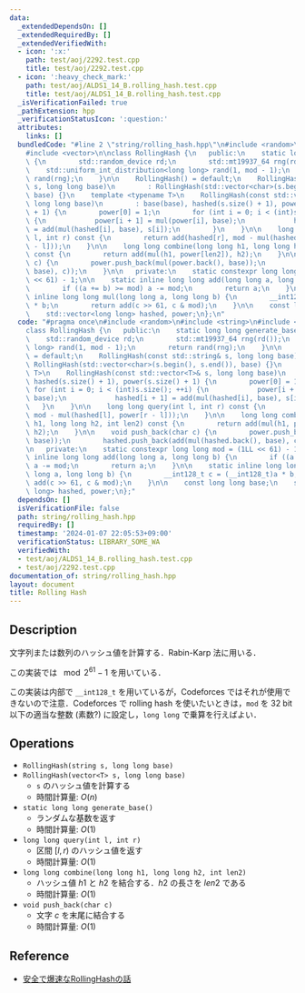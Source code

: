 ```yaml
---
data:
  _extendedDependsOn: []
  _extendedRequiredBy: []
  _extendedVerifiedWith:
  - icon: ':x:'
    path: test/aoj/2292.test.cpp
    title: test/aoj/2292.test.cpp
  - icon: ':heavy_check_mark:'
    path: test/aoj/ALDS1_14_B.rolling_hash.test.cpp
    title: test/aoj/ALDS1_14_B.rolling_hash.test.cpp
  _isVerificationFailed: true
  _pathExtension: hpp
  _verificationStatusIcon: ':question:'
  attributes:
    links: []
  bundledCode: "#line 2 \"string/rolling_hash.hpp\"\n#include <random>\n#include <string>\n\
    #include <vector>\n\nclass RollingHash {\n   public:\n    static long long generate_base()\
    \ {\n        std::random_device rd;\n        std::mt19937_64 rng(rd());\n    \
    \    std::uniform_int_distribution<long long> rand(1, mod - 1);\n        return\
    \ rand(rng);\n    }\n\n    RollingHash() = default;\n    RollingHash(const std::string&\
    \ s, long long base)\n        : RollingHash(std::vector<char>(s.begin(), s.end()),\
    \ base) {}\n    template <typename T>\n    RollingHash(const std::vector<T>& s,\
    \ long long base)\n        : base(base), hashed(s.size() + 1), power(s.size()\
    \ + 1) {\n        power[0] = 1;\n        for (int i = 0; i < (int)s.size(); ++i)\
    \ {\n            power[i + 1] = mul(power[i], base);\n            hashed[i + 1]\
    \ = add(mul(hashed[i], base), s[i]);\n        }\n    }\n\n    long long query(int\
    \ l, int r) const {\n        return add(hashed[r], mod - mul(hashed[l], power[r\
    \ - l]));\n    }\n\n    long long combine(long long h1, long long h2, int len2)\
    \ const {\n        return add(mul(h1, power[len2]), h2);\n    }\n\n    void push_back(char\
    \ c) {\n        power.push_back(mul(power.back(), base));\n        hashed.push_back(add(mul(hashed.back(),\
    \ base), c));\n    }\n\n   private:\n    static constexpr long long mod = (1LL\
    \ << 61) - 1;\n\n    static inline long long add(long long a, long long b) {\n\
    \        if ((a += b) >= mod) a -= mod;\n        return a;\n    }\n\n    static\
    \ inline long long mul(long long a, long long b) {\n        __int128_t c = (__int128_t)a\
    \ * b;\n        return add(c >> 61, c & mod);\n    }\n\n    const long long base;\n\
    \    std::vector<long long> hashed, power;\n};\n"
  code: "#pragma once\n#include <random>\n#include <string>\n#include <vector>\n\n\
    class RollingHash {\n   public:\n    static long long generate_base() {\n    \
    \    std::random_device rd;\n        std::mt19937_64 rng(rd());\n        std::uniform_int_distribution<long\
    \ long> rand(1, mod - 1);\n        return rand(rng);\n    }\n\n    RollingHash()\
    \ = default;\n    RollingHash(const std::string& s, long long base)\n        :\
    \ RollingHash(std::vector<char>(s.begin(), s.end()), base) {}\n    template <typename\
    \ T>\n    RollingHash(const std::vector<T>& s, long long base)\n        : base(base),\
    \ hashed(s.size() + 1), power(s.size() + 1) {\n        power[0] = 1;\n       \
    \ for (int i = 0; i < (int)s.size(); ++i) {\n            power[i + 1] = mul(power[i],\
    \ base);\n            hashed[i + 1] = add(mul(hashed[i], base), s[i]);\n     \
    \   }\n    }\n\n    long long query(int l, int r) const {\n        return add(hashed[r],\
    \ mod - mul(hashed[l], power[r - l]));\n    }\n\n    long long combine(long long\
    \ h1, long long h2, int len2) const {\n        return add(mul(h1, power[len2]),\
    \ h2);\n    }\n\n    void push_back(char c) {\n        power.push_back(mul(power.back(),\
    \ base));\n        hashed.push_back(add(mul(hashed.back(), base), c));\n    }\n\
    \n   private:\n    static constexpr long long mod = (1LL << 61) - 1;\n\n    static\
    \ inline long long add(long long a, long long b) {\n        if ((a += b) >= mod)\
    \ a -= mod;\n        return a;\n    }\n\n    static inline long long mul(long\
    \ long a, long long b) {\n        __int128_t c = (__int128_t)a * b;\n        return\
    \ add(c >> 61, c & mod);\n    }\n\n    const long long base;\n    std::vector<long\
    \ long> hashed, power;\n};"
  dependsOn: []
  isVerificationFile: false
  path: string/rolling_hash.hpp
  requiredBy: []
  timestamp: '2024-01-07 22:05:53+09:00'
  verificationStatus: LIBRARY_SOME_WA
  verifiedWith:
  - test/aoj/ALDS1_14_B.rolling_hash.test.cpp
  - test/aoj/2292.test.cpp
documentation_of: string/rolling_hash.hpp
layout: document
title: Rolling Hash
---
```


## Description

文字列または数列のハッシュ値を計算する．Rabin-Karp 法に用いる．

この実装では $\mod 2^{61} - 1$ を用いている．

この実装は内部で `__int128_t` を用いているが，Codeforces ではそれが使用できないので注意．Codeforces で rolling hash を使いたいときは，`mod` を 32 bit 以下の適当な整数 (素数?) に設定し，`long long` で乗算を行えばよい．

## Operations

- `RollingHash(string s, long long base)`
- `RollingHash(vector<T> s, long long base)`
    - `s` のハッシュ値を計算する
    - 時間計算量: $O(n)$
- `static long long generate_base()`
    - ランダムな基数を返す
    - 時間計算量: $O(1)$
- `long long query(int l, int r)`
    - 区間 $[l, r)$ のハッシュ値を返す
    - 時間計算量: $O(1)$
- `long long combine(long long h1, long long h2, int len2)`
    - ハッシュ値 $h1$ と $h2$ を結合する．$h2$ の長さを $len2$ である
    - 時間計算量: $O(1)$
- `void push_back(char c)`
    - 文字 $c$ を末尾に結合する
    - 時間計算量: $O(1)$

## Reference

- [安全で爆速なRollingHashの話](https://qiita.com/keymoon/items/11fac5627672a6d6a9f6)
